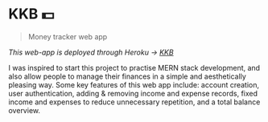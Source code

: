 # KKB 💵
> Money tracker web app

*This web-app is deployed through Heroku -> [KKB](kkb-app.herokuapp.com)*

I was inspired to start this project to practise MERN stack development, and also allow people to manage their finances in a simple and aesthetically pleasing way. Some key features of this web app include: account creation, user authentication, adding & removing income and expense records, fixed income and expenses to reduce unnecessary repetition, and a total balance overview.

